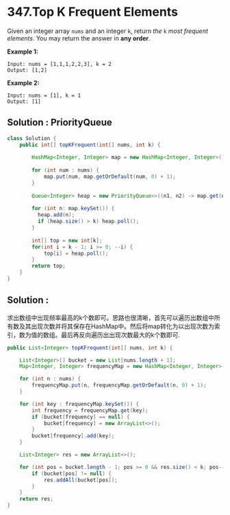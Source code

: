 # 347.Top K Frequent Elements

Given an integer array `nums` and an integer `k`, return *the* `k` *most frequent elements*. You may return the answer in **any order**.

 

**Example 1:**

```
Input: nums = [1,1,1,2,2,3], k = 2
Output: [1,2]
```

**Example 2:**

```
Input: nums = [1], k = 1
Output: [1]
```







## Solution : PriorityQueue

```java
class Solution {
    public int[] topKFrequent(int[] nums, int k) {
        
        HashMap<Integer, Integer> map = new HashMap<Integer, Integer>();
        
        for (int num : nums) {
            map.put(num, map.getOrDefault(num, 0) + 1);
        }
        
        Queue<Integer> heap = new PriorityQueue<>((n1, n2) -> map.get(n1) - map.get(n2));
        
        for (int n: map.keySet()) {
          heap.add(n);
          if (heap.size() > k) heap.poll();    
        }
        
        int[] top = new int[k];
        for(int i = k - 1; i >= 0; --i) {
            top[i] = heap.poll();
        }
        return top;
    }
}
```





## Solution :

求出数组中出现频率最高的k个数即可。思路也很清晰，首先可以遍历出数组中所有数及其出现次数并将其保存在HashMap中。然后将map转化为以出现次数为索引，数为值的数组。最后再反向遍历出出现次数最大的k个数即可.

```java
public List<Integer> topKFrequent(int[] nums, int k) {

	List<Integer>[] bucket = new List[nums.length + 1];
	Map<Integer, Integer> frequencyMap = new HashMap<Integer, Integer>();

	for (int n : nums) {
		frequencyMap.put(n, frequencyMap.getOrDefault(n, 0) + 1);
	}

	for (int key : frequencyMap.keySet()) {
		int frequency = frequencyMap.get(key);
		if (bucket[frequency] == null) {
			bucket[frequency] = new ArrayList<>();
		}
		bucket[frequency].add(key);
	}

	List<Integer> res = new ArrayList<>();

	for (int pos = bucket.length - 1; pos >= 0 && res.size() < k; pos--) {
		if (bucket[pos] != null) {
			res.addAll(bucket[pos]);
		}
	}
	return res;
}
```


